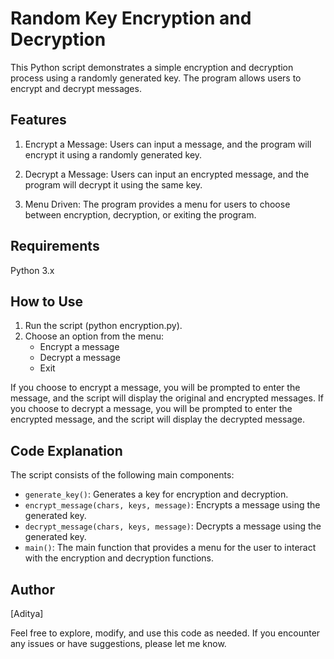 # Random Key Encryption and Decryption
This Python script demonstrates a simple encryption and decryption process using a randomly generated key. The program allows users to encrypt and decrypt messages.

## Features
1. Encrypt a Message: Users can input a message, and the program will encrypt it using a randomly generated key.

2. Decrypt a Message: Users can input an encrypted message, and the program will decrypt it using the same key.

3. Menu Driven: The program provides a menu for users to choose between encryption, decryption, or exiting the program.

## Requirements
Python 3.x

## How to Use
1. Run the script (python encryption.py).
2. Choose an option from the menu:
   - Encrypt a message
   - Decrypt a message
   - Exit

If you choose to encrypt a message, you will be prompted to enter the message, and the script will display the original and encrypted messages. If you choose to decrypt a message, you will be prompted to enter the encrypted message, and the script will display the decrypted message.

## Code Explanation

The script consists of the following main components:

- `generate_key()`: Generates a key for encryption and decryption.
- `encrypt_message(chars, keys, message)`: Encrypts a message using the generated key.
- `decrypt_message(chars, keys, message)`: Decrypts a message using the generated key.
- `main()`: The main function that provides a menu for the user to interact with the encryption and decryption functions.

## Author
[Aditya]

Feel free to explore, modify, and use this code as needed. If you encounter any issues or have suggestions, please let me know.